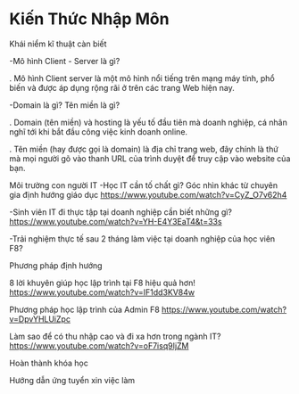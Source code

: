 # Kiến Thức Nhập Môn 
Khái niểm kĩ thuật càn biết

-Mô hình Client - Server là gì?

. Mô hình Client server là một mô hình nổi tiếng trên mạng máy tính, phổ biến và được áp dụng rộng rãi ở trên các trang Web hiện nay.

-Domain là gì? Tên miền là gì?

. Domain (tên miền) và hosting là yếu tố đầu tiên mà doanh nghiệp, cá nhân nghĩ tới khi bắt đầu công việc kinh doanh online.

. Tên miền (hay được gọi là domain) là địa chỉ trang web, đây chính là thứ mà mọi người gõ vào thanh URL của trình duyệt để truy cập vào website của bạn.

Môi trường con người IT -Học IT cần tố chất gì? Góc nhìn khác từ chuyên gia định hướng giáo dục https://www.youtube.com/watch?v=CyZ_O7v62h4

-Sinh viên IT đi thực tập tại doanh nghiệp cần biết những gì? https://www.youtube.com/watch?v=YH-E4Y3EaT4&t=33s

-Trải nghiệm thực tế sau 2 tháng làm việc tại doanh nghiệp của học viên F8? 

Phương pháp định hướng

8 lời khuyên giúp học lập trình tại F8 hiệu quả hơn! https://www.youtube.com/watch?v=IF1dd3KV84w

Phương pháp học lập trình của Admin F8 https://www.youtube.com/watch?v=DpvYHLUiZpc

Làm sao để có thu nhập cao và đi xa hơn trong ngành IT? https://www.youtube.com/watch?v=oF7isq9IjZM


Hoàn thành khóa học

 Hướng dẫn ứng tuyển xin việc làm
 
 
